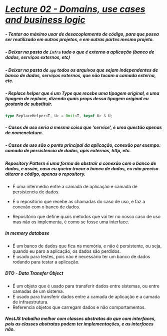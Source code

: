 # _[Lecture 02 - Domains, use cases and business logic](https://www.youtube.com/watch?v=xbky26BIJT0&t=2s)_


##### - Tentar ao máximo usar de desacoplamento de código, para que possa ser reutilizado em outros projetos, e em outras partes mesmo projeto.

##### - Deixar na pasta de `infra` tudo o que é externo a aplicação (banco de dados, serviços externos, etc)

##### - Deixar na pasta de `app` todos os arquivos que sejam independentes de banco de dados, serviços externos, que não tocam a camada externa, etc.

##### - Replace helper que é um Type que recebe uma tipagem original, e uma tipagem de replace, dizendo quais props dessa tipagem original eu gostaria de substituir.

```ts
type ReplaceHelper<T, U> = Omit<T, keyof U> & U;
```

##### - Casos de uso seria a mesma coisa que 'service', é uma questão apenas de nomenclatura. 

##### - Casos de uso são o ponto principal da aplicação, conexão por exempo: camada de persistencia de dados, apis externas, http, etc.

##### Repository Pattern é uma forma de abstrair a conexão com o banco de dados, e assim, caso eu queira trocar o banco de dados, eu não preciso alterar o código, apenas o repository.

  - É uma intermédio entre a camada de aplicação e camada de persistencia de dados.

  - É o repositório que recebe as chamadas do caso de uso, e faz a conexão com o banco de dados.

  - Repositório que define quais metodos que vai ter no nosso caso de uso mas não os implementa, é como se fosse uma interface.

##### In memory database 
  - É um banco de dados que fica na memória, e não é persistente, ou seja, quando eu paro a aplicação, os dados são perdidos.
  - É usado para testes, pois não é necessário ter um banco de dados rodando para testar a aplicação.

##### DTO - Data Transfer Object
  - É um objeto que é usado para transferir dados entre sistemas, ou entre camadas de um sistema.
  - É usado para transferir dados entre a camada de aplicação e a camada de infraestrutura.
  - Referencia objetos que carregam dados e não comportamentos.

##### NestJS trabalha melhor com classes abstratas do que com interfaces, pois as classes abstratas podem ter implementações, e as interfaces não.

